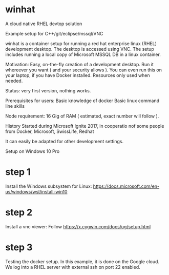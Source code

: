 # winhat
A cloud native RHEL devtop solution

Example setup for C++/git/eclipse/mssql/VNC

winhat is a container setup for running a red hat enterprise linux (RHEL) development desktop.
The desktop is accessed using VNC.
The setup includes running a local copy of Microsoft MSSQL DB in a linux container.

Motivation:
Easy, on-the-fly creation of a development desktop. 
Run it whereever you want ( and your security allows ).
You can even run this on your laptop, if you have Docker installed.
Resources only used when needed.

Status:
very first version, nothing works.

Prerequisites for users:
Basic knowledge of docker
Basic linux command line skills

Node requirement:
16 Gig of RAM ( estimated, exact number will follow ).



History
Started during Microsoft Ignite 2017, in cooperatio nof some people from Docker, Microsoft, SwissLife, Redhat

It can easily be adapted for other development settings.

Setup on Windows 10 Pro
# step 1 
Install the Windows subsystem for Linux:
https://docs.microsoft.com/en-us/windows/wsl/install-win10

# step 2
Install a vnc viewer:
Follow https://x.cygwin.com/docs/ug/setup.html  

# step 3
Testing the docker setup. In this example, it is done on the Google cloud.
We log into a RHEL server with external ssh on port 22 enabled.

